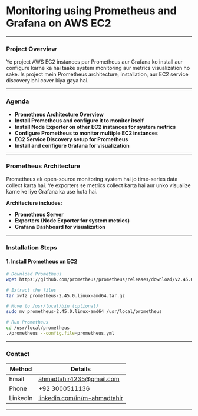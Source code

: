 
# **Monitoring using Prometheus and Grafana on AWS EC2**

---

### **Project Overview**

Ye project AWS EC2 instances par Prometheus aur Grafana ko install aur configure karne ka hai taake system monitoring aur metrics visualization ho sake. Is project mein Prometheus architecture, installation, aur EC2 service discovery bhi cover kiya gaya hai.

---

### **Agenda**

- **Prometheus Architecture Overview**  
- **Install Prometheus and configure it to monitor itself**  
- **Install Node Exporter on other EC2 instances for system metrics**  
- **Configure Prometheus to monitor multiple EC2 instances**  
- **EC2 Service Discovery setup for Prometheus**  
- **Install and configure Grafana for visualization**

---

### **Prometheus Architecture**

Prometheus ek open-source monitoring system hai jo time-series data collect karta hai. Ye exporters se metrics collect karta hai aur unko visualize karne ke liye Grafana ka use hota hai.

**Architecture includes:**

- **Prometheus Server**  
- **Exporters (Node Exporter for system metrics)**  
- **Grafana Dashboard for visualization**

---

### **Installation Steps**

#### **1. Install Prometheus on EC2**

```bash
# Download Prometheus
wget https://github.com/prometheus/prometheus/releases/download/v2.45.0/prometheus-2.45.0.linux-amd64.tar.gz

# Extract the files
tar xvfz prometheus-2.45.0.linux-amd64.tar.gz

# Move to /usr/local/bin (optional)
sudo mv prometheus-2.45.0.linux-amd64 /usr/local/prometheus

# Run Prometheus
cd /usr/local/prometheus
./prometheus --config.file=prometheus.yml
```

---

### **Contact**

| **Method** | **Details**                                      |
|------------|-------------------------------------------------|
| Email      | ahmadtahir4235@gmail.com                         |
| Phone      | +92 3000511136                                   |
| LinkedIn   | [linkedin.com/in/m-ahmadtahir](https://www.linkedin.com/in/m-ahmadtahir) |

---
